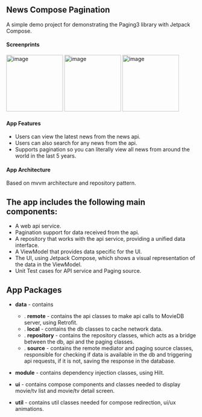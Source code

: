 ## News Compose Pagination
A simple demo project for demonstrating the Paging3 library with Jetpack Compose.

#### Screenprints

<img width="150" alt="image" src="https://github.com/user-attachments/assets/e992472d-b4d9-4c2a-806f-59785c8b0505" /> <img width="150" alt="image" src="https://github.com/user-attachments/assets/d5b510d7-83a0-4111-9944-20168800f6b2" /> <img width="150" alt="image" src="https://github.com/user-attachments/assets/18b96e3b-dbea-456f-b773-3ddb70f00dd6" />



#### App Features
- Users can view the latest news from the news api.
- Users can also search for any news from the api.
- Supports pagination so you can literally view all news from around the world in the last 5 years.

#### App Architecture
Based on mvvm architecture and repository pattern.

## The app includes the following main components:
- A web api service.
- Pagination support for data received from the api.
- A repository that works with the api service, providing a unified data interface.
- A ViewModel that provides data specific for the UI.
- The UI, using Jetpack Compose, which shows a visual representation of the data in the ViewModel.
- Unit Test cases for API service and Paging source.

## App Packages
- **data** - contains

   - . **remote** - contains the api classes to make api calls to MovieDB server, using Retrofit.
   - . **local** - contains the db classes to cache network data.
  - . **repository** - contains the repository classes, which acts as a bridge between the db, api and the paging classes.   
  - . **source** - contains the remote mediator and paging source classes, responsible for checking if data is available in the db and triggering api requests, if it is not, saving the response in the database.
- **module** - contains dependency injection classes, using Hilt.
- **ui** - contains compose components and classes needed to display movie/tv list and movie/tv detail screen.
- **util** - contains util classes needed for compose redirection, ui/ux animations.


